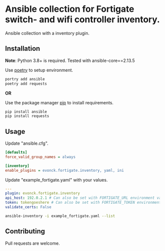 # Ansible collection for Fortigate switch- and wifi controller inventory.

Ansible collection with a inventory plugin.

## Installation

**Note**: Python 3.8+ is required. Tested with ansible-core==2.13.5

Use [poetry](https://python-poetry.org/s) to setup environment.

```bash
portry add ansible
poetry add requests
```

**OR**

Use the package manager [pip](https://pip.pypa.io/en/stable/) to install requirements.

```bash
pip install ansible
pip install requests
```

## Usage

Update "ansible.cfg".
```ini
[defaults]
force_valid_group_names = always

[inventory]
enable_plugins = evonck.fortigate.inventory, yaml, ini
```

Update "example_fortigate.yaml" with your values.
```yml
---
plugin: evonck.fortigate.inventory
api_host: 192.0.2.1 # Can also be set with FORTIGATE_URL environment variable.
token: tokengoeshere # Can also be set with FORTIGATE_TOKEN environment variable.
validate_certs: False
```

```bash
ansible-inventory -i example_fortigate.yaml --list
```

## Contributing
Pull requests are welcome.